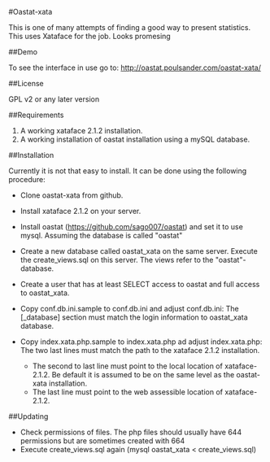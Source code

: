 #Oastat-xata

This is one of many attempts of finding a good way to present statistics. This uses Xataface for the job. Looks promesing

##Demo

To see the interface in use go to: http://oastat.poulsander.com/oastat-xata/ 

##License

GPL v2 or any later version

##Requirements

1. A working xataface 2.1.2 installation. 
2. A working installation of oastat installation using a mySQL database.

##Installation

Currently it is not that easy to install. It can be done using the following procedure:

  * Clone oastat-xata from github.
  * Install xataface 2.1.2 on your server.
  * Install oastat (https://github.com/sago007/oastat) and set it to use mysql. Assuming the database is called "oastat"
  * Create a new database called oastat_xata on the same server. Execute the create_views.sql on this server. The views refer to the "oastat"-database.
  * Create a user that has at least SELECT access to oastat and full access to oastat_xata. 

  * Copy conf.db.ini.sample to conf.db.ini and adjust conf.db.ini: The [_database] section must match the login information to oastat_xata database.
  * Copy index.xata.php.sample to index.xata.php ad adjust index.xata.php: The two last lines must match the path to the xataface 2.1.2 installation. 
    * The second to last line must point to the local location of xataface-2.1.2. Be default it is assumed to be on the same level as the oastat-xata installation.
    * The last line must point to the web assessible location of xataface-2.1.2. 

##Updating


  * Check permissions of files. The php files should usually have 644 permissions but are sometimes created with 664
  * Execute create_views.sql again (mysql oastat_xata < create_views.sql)



